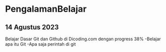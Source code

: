 # PengalamanBelajar
14 Agustus 2023
--
Belajar Dasar Git dan Github di Dicoding.com dengan progress 38%
-Belajar apa itu Git
-Apa saja perintah di git
